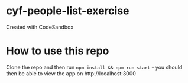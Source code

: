 # cyf-people-list-exercise
Created with CodeSandbox

# How to use this repo
Clone the repo and then run `npm install && npm run start` - you should then be able to view the app on http://localhost:3000
